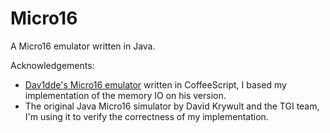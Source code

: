 Micro16
==========
A Micro16 emulator written in Java. 

Acknowledgements:
* [Dav1dde's Micro16 emulator](https://github.com/Dav1dde/Micro16) written in CoffeeScript, I based my implementation of the memory IO on his version. 
* The original Java Micro16 simulator by David Krywult and the TGI team, I'm using it to verify the correctness of my implementation.
